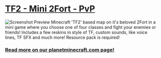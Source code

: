 # [TF2 - Mini 2Fort - PvP](https://www.planetminecraft.com/project/deathmatch-2fort-from-team-fortress-2/)
![Screenshot Preview](https://static.planetminecraft.com/files/image/minecraft/project/2024/176/18398555_xl.webp)
Minecraft 'TF2' based map on it's beloved 2Fort in a mini game where you choose one of four classes and fight your enemies or friends!
Includes a few reskins in style of TF, custom sounds, like voice lines, TF SFX and much more! Resource pack is required!
### [Read more on our planetminecraft.com page!](https://www.planetminecraft.com/project/deathmatch-2fort-from-team-fortress-2/)
